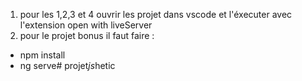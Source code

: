 1. pour les 1,2,3 et 4 ouvrir les projet dans vscode et l'éxecuter avec l'extension open with liveServer
2. pour le projet bonus 
il faut faire : 
- npm install
- ng serve#   p r o j e t _ j s _ h e t i c  
 